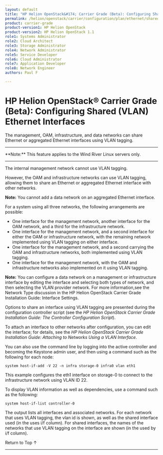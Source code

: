 ```yaml
---
layout: default
title: "HP Helion OpenStack&#174; Carrier Grade (Beta): Configuring Shared (VLAN) Ethernet Interfaces"
permalink: /helion/openstack/carrier/configuration/plan/ethernet/shared/
product: carrier-grade
product-version1: HP Helion OpenStack
product-version2: HP Helion OpenStack 1.1
role1: Systems Administrator 
role2: Cloud Architect 
role3: Storage Administrator 
role4: Network Administrator 
role5: Service Developer 
role6: Cloud Administrator 
role7: Application Developer 
role8: Network Engineer 
authors: Paul F

---
```

<!--UNDER REVISION-->

<script>

function PageRefresh {
onLoad="window.refresh"
}

PageRefresh();

</script>

<!-- <p style="font-size: small;"> <a href="/helion/openstack/carrier/services/imaging/overview/">&#9664; PREV</a> | <a href="/helion/openstack/carrier/services/overview/">&#9650; UP</a> | <a href="/helion/openstack/carrier/services/object/overview/"> NEXT &#9654</a> </p> -->

# HP Helion OpenStack&#174; Carrier Grade (Beta): Configuring Shared (VLAN) Ethernet Interfaces
<!-- From the Titanium Server Admin Guide -->

The management, OAM, infrastructure, and data networks can share Ethernet or aggregated Ethernet interfaces using VLAN tagging.

<hr>
**Note:** This feature applies to the Wind River Linux servers only.
<hr>

The internal management network cannot use VLAN tagging.

However, the OAM and infrastructure networks can use VLAN tagging, allowing them to share an Ethernet or aggregated Ethernet interface with other networks.

**Note:** You cannot add a data network on an aggregated Ethernet interface.

For a system using all three networks, the following arrangements are possible:

* One interface for the management network, another interface for the OAM network, and a third for the infrastructure network.
* One interface for the management network, and a second interface for either the OAM or infrastructure network, with the remaining network implemented using VLAN tagging on either interface.
* One interface for the management network, and a second carrying the OAM and infrastructure networks, both implemented using VLAN tagging.
* One interface for the management network, with the OAM and infrastructure networks also implemented on it using VLAN tagging.

**Note:** You can configure a data network on a management or infrastructure interface by editing the interface and selecting both types of network, and then selecting the VLAN provider network. For more information,see the Network Type discussion in the HP Helion OpenStack Carrier Grade Installation Guide: Interface
Settings.

Options to share an interface using VLAN tagging are presented during the configuration controller script (see the *HP Helion OpenStack Carrier Grade Installation Guide: The Controller Configuration Script*). 

To attach an interface to other networks after configuration, you can edit the interface; for details, see the *HP Helion OpenStack Carrier Grade Installation Guide: Attaching to Networks Using a VLAN Interface*.

You can also use the command line by logging into the active controller and becoming the Keystone admin user, and then using a command such as the following for each node:

	system host-if-add -V 22 -n infra storage-0 infra0 vlan eth1

This example configures the eth1 interface on storage-0 to connect to the infrastructure network using VLAN ID 22.

To display VLAN information as well as dependencies, use a command such as the following:

	system host-if-list controller-0

The output lists all interfaces and associated networks. For each network that uses VLAN tagging, the vlan id is shown, as well as the shared interface used (in the uses i/f column). For shared interfaces, the names of the networks that use VLAN tagging on the interface are shown (in the used by i/f column).


<a href="#top" style="padding:14px 0px 14px 0px; text-decoration: none;"> Return to Top &#8593; </a>
 
----